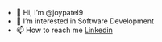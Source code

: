 - 👋 Hi, I’m @joypatel9
- 👀 I’m interested in Software Development
- 📫 How to reach me [Linkedin](https://www.linkedin.com/in/joypatel9/)

<!---
joypatel9/joypatel9 is a ✨ special ✨ repository because its `README.md` (this file) appears on your GitHub profile.
You can click the Preview link to take a look at your changes.
--->
